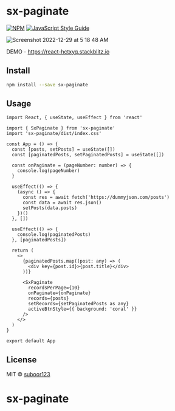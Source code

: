 # sx-paginate

[![NPM](https://img.shields.io/npm/v/sx-paginate.svg)](https://www.npmjs.com/package/sx-paginate) [![JavaScript Style Guide](https://img.shields.io/badge/code_style-standard-brightgreen.svg)](https://standardjs.com)

![Screenshot 2022-12-29 at 5 18 48 AM](https://user-images.githubusercontent.com/39632489/209886070-26795c0b-01df-4fe8-a516-8c6043bfedd4.png)

DEMO - https://react-hctxyq.stackblitz.io


## Install

```bash
npm install --save sx-paginate
```

## Usage

```tsx
import React, { useState, useEffect } from 'react'

import { SxPaginate } from 'sx-paginate'
import 'sx-paginate/dist/index.css'

const App = () => {
  const [posts, setPosts] = useState([])
  const [paginatedPosts, setPaginatedPosts] = useState([])

  const onPaginate = (pageNumber: number) => {
    console.log(pageNumber)
  }

  useEffect(() => {
    (async () => {
      const res = await fetch('https://dummyjson.com/posts')
      const data = await res.json()
      setPosts(data.posts)
    })()
  }, [])

  useEffect(() => {
    console.log(paginatedPosts)
  }, [paginatedPosts])

  return (
    <>
      {paginatedPosts.map((post: any) => (
        <div key={post.id}>{post.title}</div>
      ))}

      <SxPaginate
        recordsPerPage={10}
        onPaginate={onPaginate}
        records={posts}
        setRecords={setPaginatedPosts as any}
        activeBtnStyle={{ background: 'coral' }}
      />
    </>
  )
}

export default App

```

## License

MIT © [suboor123](https://github.com/suboor123)
# sx-paginate
